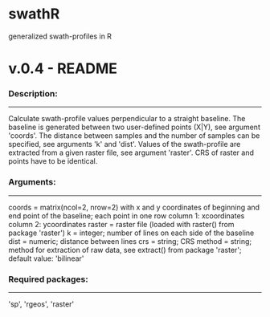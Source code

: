# swathR
generalized swath-profiles in R

# v.0.4 - README

### Description:
---------------------
Calculate swath-profile values perpendicular to a straight baseline. The baseline is generated between two user-defined points (X|Y), see argument 'coords'. The distance between samples and the number of samples can be specified, see arguments 'k' and 'dist'. Values of the swath-profile are extracted from a given raster file, see argument 'raster'. CRS of raster and points have to be identical.

### Arguments:
---------------------
coords = matrix(ncol=2, nrow=2) with x and y coordinates of beginning and end point of
          the baseline; each point in one row
          column 1: xcoordinates
          column 2: ycoordinates
raster = raster file (loaded with raster() from package 'raster')
k = integer; number of lines on each side of the baseline
dist = numeric; distance between lines
crs = string; CRS
method = string; method for extraction of raw data, see extract() from package 'raster';
          default value: 'bilinear'

### Required packages:
---------------------
'sp', 'rgeos', 'raster'
